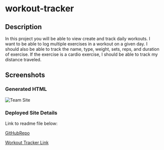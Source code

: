 # workout-tracker

## Description

In this project you will be able to view create and track daily workouts. I want to be able to log multiple exercises in a workout on a given day. I should also be able to track the name, type, weight, sets, reps, and duration of exercise. If the exercise is a cardio exercise, I should be able to track my distance traveled.

## Screenshots

### Generated HTML

![Team Site](./assets/images/FitnessTracker-.png)

### Deployed Site Details

Link to readme file below:

[GitHubRepo](https://eloy522752868.github.io/team-profile-generator/assets/dist/index.html)

[Workout Tracker Link](https://murmuring-forest-89074.herokuapp.com/?id=6095a18e3ba332001518487c)
